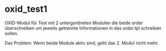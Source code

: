 # oxid_test1
OXID-Modul für Test mit 2 untergordneten Modulen die beide order überschreiben um jeweils getrennte Informationen in das order.tpl schreiben sollen.

Das Problem:
Wenn beide Module aktiv sind, geht das 2. Modul nicht mehr.
